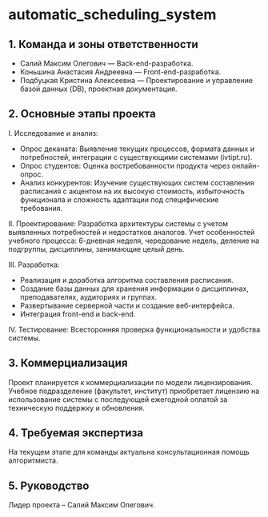 # automatic_scheduling_system

## 1. Команда и зоны ответственности
- Салий Максим Олегович — Back-end-разработка.
- Коньшина Анастасия Андреевна — Front-end-разработка.
- Подбуцкая Кристина Алексеевна  — Проектирование и управление базой данных (DB), проектная документация.

## 2. Основные этапы проекта
I. Исследование и анализ:
- Опрос деканата: Выявление текущих процессов, формата данных и потребностей, интеграции с существующими системами (ivtipt.ru).
- Опрос студентов: Оценка востребованности продукта через онлайн-опрос.
- Анализ конкурентов: Изучение существующих систем составления расписания с акцентом на их высокую стоимость, избыточность функционала и сложность адаптации под специфические требования.

II. Проектирование: Разработка архитектуры системы с учетом выявленных потребностей и недостатков аналогов. Учет особенностей учебного процесса: 6-дневная неделя, чередование недель, деление на подгруппы, дисциплины, занимающие целый день.

III. Разработка:
- Реализация и доработка алгоритма составления расписания.
- Создание базы данных для хранения информации о дисциплинах, преподавателях, аудиториях и группах.
- Развертывание серверной части и создание веб-интерфейса.
- Интеграция front-end и back-end.

IV. Тестирование: Всесторонняя проверка функциональности и удобства системы.

## 3. Коммерциализация
Проект планируется к коммерциализации по модели лицензирования. Учебное подразделение (факультет, институт) приобретает лицензию на использование системы с последующей ежегодной оплатой за техническую поддержку и обновления.

## 4. Требуемая экспертиза
На текущем этапе для команды актуальна консультационная помощь алгоритмиста.

## 5. Руководство
Лидер проекта – Салий Максим Олегович.
